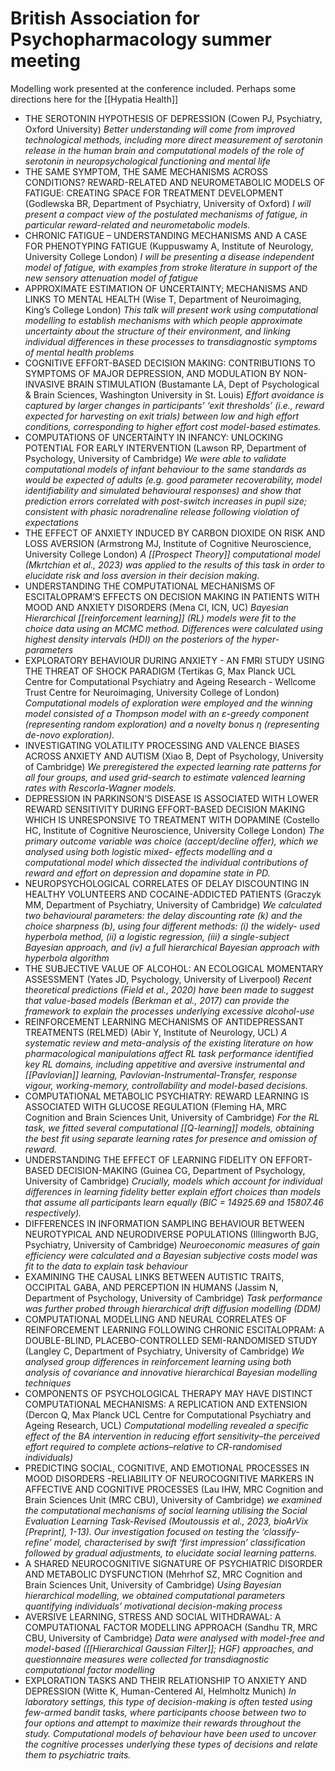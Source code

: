 # British Association for Psychopharmacology summer meeting

Modelling work presented at the conference included. Perhaps some directions here for the [[Hypatia Health]]

- THE SEROTONIN HYPOTHESIS OF DEPRESSION  (Cowen PJ, Psychiatry, Oxford University) _Better understanding will come from improved technological methods, including  more direct measurement of serotonin release in the human brain and computational models of the role of  serotonin in neuropsychological functioning and mental life_
- THE SAME SYMPTOM, THE SAME MECHANISMS ACROSS CONDITIONS? REWARD-RELATED AND  NEUROMETABOLIC MODELS OF FATIGUE: CREATING SPACE FOR TREATMENT DEVELOPMENT  (Godlewska BR, Department of Psychiatry, University of Oxford) _I will present a compact view  of the postulated mechanisms of fatigue, in particular reward-related and neurometabolic models._
- CHRONIC FATIGUE – UNDERSTANDING MECHANISMS AND A CASE FOR PHENOTYPING FATIGUE (Kuppuswamy A, Institute of Neurology, University College London) _I will be presenting a disease independent model of fatigue, with examples from stroke literature in support of the new sensory attenuation model of fatigue_
- APPROXIMATE ESTIMATION OF UNCERTAINTY; MECHANISMS AND LINKS TO MENTAL HEALTH (Wise T, Department of Neuroimaging, King’s College London) _This talk will present work using computational modelling to establish mechanisms with which people  approximate uncertainty about the structure of their environment, and linking individual differences in these processes to transdiagnostic symptoms of mental health problems_
- COGNITIVE EFFORT-BASED DECISION MAKING: CONTRIBUTIONS TO SYMPTOMS OF MAJOR DEPRESSION, AND MODULATION BY NON-INVASIVE BRAIN STIMULATION (Bustamante LA, Dept of Psychological & Brain Sciences, Washington University in St. Louis) _Effort avoidance is captured by larger changes in participants’ ‘exit thresholds’ (i.e., reward expected for harvesting on exit trials) between low and high effort conditions, corresponding to higher effort cost model-based estimates._
- COMPUTATIONS OF UNCERTAINTY IN INFANCY: UNLOCKING POTENTIAL FOR EARLY INTERVENTION (Lawson RP, Department of Psychology, University of Cambridge) _We were able to validate computational models of infant behaviour to the same standards as would be expected of adults (e.g. good parameter recoverability, model identifiability and simulated behavioural responses) and show that prediction errors correlated with post-switch increases in pupil size; consistent with phasic noradrenaline release following violation of expectations_
- THE EFFECT OF ANXIETY INDUCED BY CARBON DIOXIDE ON RISK AND LOSS AVERSION  (Armstrong MJ, Institute of Cognitive Neuroscience, University College London) _A [[Prospect Theory]] computational model (Mkrtchian et al., 2023) was applied to the results of this task in order to elucidate risk and loss aversion in their decision making._
- UNDERSTANDING THE COMPUTATIONAL MECHANISMS OF ESCITALOPRAM’S EFFECTS ON DECISION MAKING IN PATIENTS WITH MOOD AND ANXIETY DISORDERS (Mena CI, ICN, UC) _Bayesian Hierarchical [[reinforcement learning]] (RL) models were fit to the choice data using an MCMC method. Differences were calculated using highest density intervals (HDI) on the posteriors of the hyper-parameters_
- EXPLORATORY BEHAVIOUR DURING ANXIETY - AN FMRI STUDY USING THE THREAT OF SHOCK PARADIGM (Tertikas G, Max Planck UCL Centre for Computational Psychiatry and Ageing Research - Wellcome Trust Centre for Neuroimaging, University College of London) _Computational models of exploration were employed and the winning model consisted of a Thompson model with an ε-greedy component (representing random exploration) and a novelty bonus η (representing de-novo exploration)._
- INVESTIGATING VOLATILITY PROCESSING AND VALENCE BIASES ACROSS ANXIETY AND AUTISM (Xiao B, Dept of Psychology, University of Cambridge) _We preregistered the expected learning rate patterns for all four groups, and used grid-search to estimate valenced learning rates with Rescorla-Wagner models._
- DEPRESSION IN PARKINSON’S DISEASE IS ASSOCIATED WITH LOWER REWARD SENSITIVITY DURING EFFORT-BASED DECISION MAKING WHICH IS UNRESPONSIVE TO TREATMENT WITH DOPAMINE (Costello HC, Institute of Cognitive Neuroscience, University College London) _The primary outcome variable was choice (accept/decline offer), which we analysed using both logistic mixed- effects modelling and a computational model which dissected the individual contributions of reward and effort on depression and dopamine state in PD._
- NEUROPSYCHOLOGICAL CORRELATES OF DELAY DISCOUNTING IN HEALTHY VOLUNTEERS AND COCAINE-ADDICTED PATIENTS (Graczyk MM, Department of Psychiatry, University of Cambridge) _We calculated two behavioural parameters:  the delay discounting rate (k) and the choice sharpness (b), using four different methods: (i) the widely- used hyperbola method, (ii) a logistic regression, (iii) a single-subject Bayesian approach, and (iv) a full hierarchical Bayesian approach with hyperbola algorithm_
- THE SUBJECTIVE VALUE OF ALCOHOL: AN ECOLOGICAL MOMENTARY ASSESSMENT (Yates JD, Psychology, University of Liverpool) _Recent theoretical predictions (Field et al., 2020) have been made to suggest that value-based models (Berkman et al., 2017) can provide the framework to explain the processes underlying excessive alcohol-use_
- REINFORCEMENT LEARNING MECHANISMS OF ANTIDEPRESSANT TREATMENTS (RELMED) (Abir Y, Institute of Neurology, UCL) _A systematic review and meta-analysis of the existing literature on how pharmacological manipulations affect RL task performance identified key RL domains, including appetitive and aversive instrumental and [[Pavlovian]] learning, Pavlovian-Instrumental-Transfer, response vigour, working-memory, controllability and model-based decisions._
- COMPUTATIONAL METABOLIC PSYCHIATRY: REWARD LEARNING IS ASSOCIATED WITH GLUCOSE REGULATION (Fleming HA, MRC Cognition and Brain Sciences Unit, University of Cambridge) _For the RL task, we fitted several computational [[Q-learning]] models, obtaining the best fit using separate learning rates for presence and omission of reward._
- UNDERSTANDING THE EFFECT OF LEARNING FIDELITY ON EFFORT-BASED DECISION-MAKING (Guinea CG, Department of Psychology, University of Cambridge) _Crucially, models which account for individual differences in learning fidelity better explain effort choices than models that assume all participants learn equally (BIC = 14925.69 and 15807.46 respectively)._
- DIFFERENCES IN INFORMATION SAMPLING BEHAVIOUR BETWEEN NEUROTYPICAL AND NEURODIVERSE POPULATIONS (Illingworth BJG, Psychiatry, University of Cambridge) _Neuroeconomic measures of gain efficiency were calculated and a Bayesian subjective costs model was fit to the data to explain task behaviour_
- EXAMINING THE CAUSAL LINKS BETWEEN AUTISTIC TRAITS, OCCIPITAL GABA, AND PERCEPTION IN HUMANS (Jassim N, Department of Psychology, University of Cambridge) _Task performance was further probed through hierarchical drift diffusion modelling (DDM)_
- COMPUTATIONAL MODELLING AND NEURAL CORRELATES OF REINFORCEMENT LEARNING FOLLOWING CHRONIC ESCITALOPRAM: A DOUBLE-BLIND, PLACEBO-CONTROLLED SEMI-RANDOMISED STUDY (Langley C, Department of Psychiatry, University of Cambridge) _We analysed group differences in reinforcement learning using both analysis of covariance and innovative hierarchical Bayesian modelling techniques_
- COMPONENTS OF PSYCHOLOGICAL THERAPY MAY HAVE DISTINCT COMPUTATIONAL MECHANISMS: A REPLICATION AND EXTENSION (Dercon Q, Max Planck UCL Centre for Computational Psychiatry and Ageing Research, UCL) _Computational modelling revealed a specific effect of the BA intervention in reducing effort sensitivity–the perceived effort required to complete actions–relative to CR-randomised individuals)_
- PREDICTING SOCIAL, COGNITIVE, AND EMOTIONAL PROCESSES IN MOOD DISORDERS -RELIABILITY OF NEUROCOGNITIVE MARKERS IN AFFECTIVE AND COGNITIVE PROCESSES (Lau IHW, MRC Cognition and Brain Sciences Unit (MRC CBU), University of Cambridge) _we examined the computational mechanisms of social learning utilising the Social Evaluation Learning Task-Revised (Moutoussis et al., 2023, bioArVix [Preprint], 1-13). Our investigation focused on testing the ‘classify-refine’ model, characterised by swift ‘first impression’ classification followed by gradual adjustments, to elucidate social learning patterns._
- A SHARED NEUROCOGNITIVE SIGNATURE OF PSYCHIATRIC DISORDER AND METABOLIC DYSFUNCTION (Mehrhof SZ, MRC Cognition and Brain Sciences Unit, University of Cambridge) _Using Bayesian hierarchical modelling, we obtained computational parameters quantifying individuals’ motivational decision-making process_
- AVERSIVE LEARNING, STRESS AND SOCIAL WITHDRAWAL: A COMPUTATIONAL FACTOR  MODELLING APPROACH (Sandhu TR, MRC CBU, University of Cambridge) _Data were analysed with model-free and model-based ([[Hierarchical Gaussian Filter]]; HGF) approaches, and questionnaire measures were collected for transdiagnostic computational factor modelling_
- EXPLORATION TASKS AND THEIR RELATIONSHIP TO ANXIETY AND DEPRESSION  (Witte K, Human-Centered AI, Helmholtz Munich) _In laboratory settings, this type of decision-making is often tested using few-armed bandit tasks, where participants choose between two to four options and attempt to maximize their rewards throughout the study. Computational models of behaviour have been used to uncover the cognitive processes underlying these types of decisions and relate them to psychiatric traits._